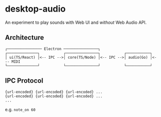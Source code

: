 # desktop-audio

An experiment to play sounds with Web UI and _without_ Web Audio API.

## Architecture

```
┌──────────────── Electron ────────────────┐
┌──────────────┐           ┌───────────────┐           ┌───────────┐
│ ui(TS/React) │<-- IPC -->│ core(TS/Node) │<-- IPC -->│ audio(Go) │<--- MIDI
└──────────────┘           └───────────────┘           └───────────┘
```

## IPC Protocol

```
{url-encoded} {url-encoded} {url-encoded} ...
{url-encoded} {url-encoded} {url-encoded} ...
...
```

e.g. `note_on 60`
